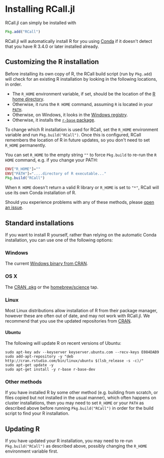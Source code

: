 # Installing RCall.jl

RCall.jl can simply be installed with
```julia
Pkg.add("RCall")
```

RCall.jl will automatically install R for you using [Conda](https://github.com/JuliaPy/Conda.jl)
if it doesn't detect that you have R 3.4.0 or later installed already.

## Customizing the R installation

Before installing its own copy of R, the RCall build script (run by `Pkg.add`)
will check for an existing R installation by looking in the following locations,
in order.

* The `R_HOME` environment variable, if set, should be the location of the
  [R home directory](https://stat.ethz.ch/R-manual/R-devel/library/base/html/Rhome.html).
* Otherwise, it runs the `R HOME` command, assuming `R` is located in your [`PATH`](https://en.wikipedia.org/wiki/PATH_(variable)).
* Otherwise, on Windows, it looks in the [Windows registry](https://cran.r-project.org/bin/windows/base/rw-FAQ.html#Does-R-use-the-Registry_003f).
* Otherwise, it installs the [`r-base` package](https://anaconda.org/r/r-base).

To change which R installation is used for RCall, set the `R_HOME` environment variable
and run `Pkg.build("RCall")`.   Once this is configured, RCall remembers the location
of R in future updates, so you don't need to set `R_HOME` permanently.

You can set `R_HOME` to the empty string `""` to force `Pkg.build` to re-run the
`R HOME` command, e.g. if you change your PATH:
```julia
ENV["R_HOME"]=""
ENV["PATH"]="....directory of R executable..."
Pkg.build("RCall")
```

When `R HOME` doesn't return a valid R library or `R_HOME` is set to `"*"`, RCall will use its own Conda installation of R.


Should you experience problems with any of these methods, please [open an issue](https://github.com/JuliaStats/RCall.jl/issues/new).

## Standard installations

If you want to install R yourself, rather than relying on the automatic Conda installation, you can use one of the following options:

### Windows
The current [Windows binary from CRAN](https://cran.r-project.org/bin/windows/base/).

### OS X
The [CRAN .pkg](https://cran.r-project.org/bin/macosx/) or the [homebrew/science](https://github.com/Homebrew/homebrew-science) tap.

### Linux
Most Linux distributions allow installation of R from their package manager, however these are often out of date, and may not work with RCall.jl. We recommend that you use the updated repositories from [CRAN](https://cran.r-project.org/bin/linux/).

#### Ubuntu
The following will update R on recent versions of Ubuntu:

    sudo apt-key adv --keyserver keyserver.ubuntu.com --recv-keys E084DAB9
    sudo add-apt-repository -y "deb http://cran.rstudio.com/bin/linux/ubuntu $(lsb_release -s -c)/"
    sudo apt-get update -y
    sudo apt-get install -y r-base r-base-dev

### Other methods

If you have installed R by some other method (e.g. building from scratch, or files copied but not installed in the usual manner), which often happens on cluster installations, then you may need to set `R_HOME` or your `PATH` as described above before running `Pkg.build("RCall")` in order for the build script to find your R installation.

## Updating R

If you have updated your R installation, you may need to re-run `Pkg.build("RCall")`
as described above, possibly changing the `R_HOME` environment variable first.

